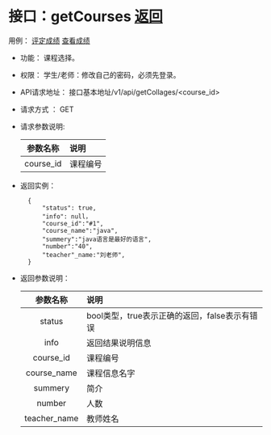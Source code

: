<!-- markdownlint-disable MD033-->
<!-- 禁止MD033类型的警告 https://www.npmjs.com/package/markdownlint -->

# 接口：getCourses  [返回](../README.md)
用例：
    [评定成绩](../用例/评定成绩.md)
    [查看成绩](../用例/评定成绩.md)


- 功能：
    课程选择。
    
- 权限：
    学生/老师：修改自己的密码，必须先登录。    
    
- API请求地址： 
    接口基本地址/v1/api/getCollages/<course_id>

- 请求方式 ：
    GET

- 请求参数说明:        

  |参数名称|说明|
  |:---------:|:--------------------------------------------------------|      
  |course_id|课程编号| 
  
- 返回实例：

        {         
            "status": true,
            "info": null，
            "course_id":"#1",
            "course_name":"java",
            "summery":"java语言是最好的语言", 
            "number":"40",
            "teacher"_name:"刘老师",    
        }
 
- 返回参数说明：    
 
  |参数名称|说明|
  |:---------:|:--------------------------------------------------------|      
  |status|bool类型，true表示正确的返回，false表示有错误|
  |info|返回结果说明信息|
  |course_id|课程编号| 
  |course_name|课程信息名字|
  |summery|简介|
  |number|人数|
  |teacher_name|教师姓名|


